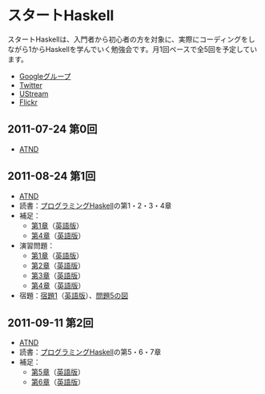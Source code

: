 スタートHaskell
===============

スタートHaskellは、入門者から初心者の方を対象に、実際にコーディングをしながら1からHaskellを学んでいく勉強会です。月1回ペースで全5回を予定しています。

* [Googleグループ](https://groups.google.com/group/start-haskell?hl=ja)
* [Twitter](http://twitter.com/#!/start_haskell)
* [UStream](http://www.ustream.tv/channel/start-haskell)
* [Flickr](http://www.flickr.com/groups/start_haskell/)

2011-07-24 第0回
----------------

* [ATND](http://atnd.org/events/17468)

2011-08-24 第1回
----------------

* [ATND](http://atnd.org/events/18538)
* 読書：[プログラミングHaskell](http://www.amazon.co.jp/gp/product/4274067815/)の第1・2・3・4章
* 補足：
    * [第1章](https://github.com/yuzutechnology/Community-StartHaskell2011/blob/master/book/supplements/Chapter01-ja.md)（[英語版](https://github.com/yuzutechnology/Community-StartHaskell2011/blob/master/book/supplements/Chapter01-en.md)）
    * [第4章](https://github.com/yuzutechnology/Community-StartHaskell2011/blob/master/book/supplements/Chapter04-ja.md)（[英語版](https://github.com/yuzutechnology/Community-StartHaskell2011/blob/master/book/supplements/Chapter04-en.md)）
* 演習問題：
    * [第1章](https://github.com/yuzutechnology/Community-StartHaskell2011/blob/master/exercises/chapter01/Chapter01-ja.md)（[英語版](https://github.com/yuzutechnology/Community-StartHaskell2011/blob/master/exercises/chapter01/Chapter01-en.md)）
    * [第2章](https://github.com/yuzutechnology/Community-StartHaskell2011/blob/master/exercises/chapter02/Chapter02-ja.md)（[英語版](https://github.com/yuzutechnology/Community-StartHaskell2011/blob/master/exercises/chapter02/Chapter02-en.md)）
    * [第3章](https://github.com/yuzutechnology/Community-StartHaskell2011/blob/master/exercises/chapter03/Chapter03-ja.md)（[英語版](https://github.com/yuzutechnology/Community-StartHaskell2011/blob/master/exercises/chapter03/Chapter03-en.md)）
    * [第4章](https://github.com/yuzutechnology/Community-StartHaskell2011/blob/master/exercises/chapter04/Chapter04-ja.md)（[英語版](https://github.com/yuzutechnology/Community-StartHaskell2011/blob/master/exercises/chapter04/Chapter04-en.md)）
* 宿題：[宿題1](https://github.com/yuzutechnology/Community-StartHaskell2011/blob/master/homework/homework01/Homework01-ja.md)（[英語版](https://github.com/yuzutechnology/Community-StartHaskell2011/blob/master/homework/homework01/Homework01-en.md)）、[問題5の図](https://github.com/yuzutechnology/Community-StartHaskell2011/blob/master/homework/homework01/Exercise05.png)

2011-09-11 第2回
----------------

* [ATND](http://atnd.org/events/19581)
* 読書：[プログラミングHaskell](http://www.amazon.co.jp/gp/product/4274067815/)の第5・6・7章
* 補足：
    * [第5章](https://github.com/yuzutechnology/Community-StartHaskell2011/blob/master/book/supplements/Chapter05-ja.md)（[英語版](https://github.com/yuzutechnology/Community-StartHaskell2011/blob/master/book/supplements/Chapter05-en.md)）
    * [第6章](https://github.com/yuzutechnology/Community-StartHaskell2011/blob/master/book/supplements/Chapter06-ja.md)（[英語版](https://github.com/yuzutechnology/Community-StartHaskell2011/blob/master/book/supplements/Chapter06-en.md)）
